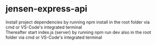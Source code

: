# jensen-express-api
Install project dependencies by running npm install in the root folder via cmd or VS-Code's integrated terminal<br/>
Thereafter start index.js (server) by running npm run dev also in the root folder via cmd or VS-Code's integrated terminal
